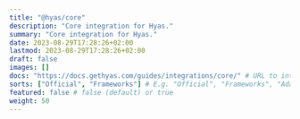 ```yaml
---
title: "@hyas/core"
description: "Core integration for Hyas."
summary: "Core integration for Hyas."
date: 2023-08-29T17:28:26+02:00
lastmod: 2023-08-29T17:28:26+02:00
draft: false
images: []
docs: "https://docs.gethyas.com/guides/integrations/core/" # URL to integration documentation
sorts: ["Official", "Frameworks"] # E.g. "Official", "Frameworks", "Adapters", "Performance", "Analytics", "CSS + UI", "Images", "SEO", and/or "Themes"
featured: false # false (default) or true
weight: 50
---
```


